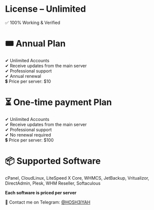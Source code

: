 # License – Unlimited
✅ 100% Working & Verified<br>

# 🎟 Annual Plan
✔ Unlimited Accounts<br>
✔ Receive updates from the main server<br>
✔ Professional support<br>
✔ Annual renewal<br>
💲 Price per server: $10<br>

# ⏳ One-time payment Plan
✔ Unlimited Accounts<br>
✔ Receive updates from the main server<br>
✔ Professional support<br>
✔ No renewal required<br>
💲 Price per server: $100<br>

# 📦 Supported Software
cPanel, CloudLinux, LiteSpeed X Core, WHMCS, JetBackup, Vritualizor, DirectAdmin, Plesk, WHM Reseller, Softaculous

**Each software is priced per server**

📩 Contact me on Telegram: [@HOSH3IYAH](https://t.me/hosh3iyah)
